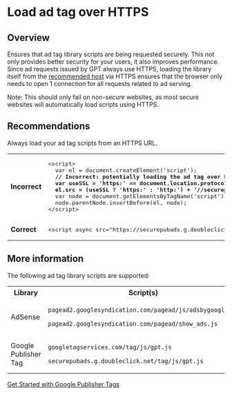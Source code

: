 # Load ad tag over HTTPS

## Overview

Ensures that ad tag library scripts are being requested securely. This not only
provides better security for your users, it also improves performance. Since ad
requests issued by GPT always use HTTPS, loading the library itself from the
[recommended host](./loads-gpt-from-sgdn) via HTTPS ensures that the browser
only needs to open 1 connection for all requests related to ad serving.


Note: This should only fail on non-secure websites, as most secure websites will
automatically load scripts using HTTPS.

## Recommendations

Always load your ad tag scripts from an HTTPS URL.

<table class="details responsive">
  <tr>
    <td><strong>Incorrect</strong></td>
    <td>
<pre class="prettyprint lang-html">&lt;script&gt;
  var el = document.createElement('script');
  <strong>// Incorrect: potentially loading the ad tag over HTTP.
  var useSSL = 'https:' == document.location.protocol;
  el.src = (useSSL ? 'https:' : 'http:') + '//securepubads.g.doubleclick.net/tag/js/gpt.js';</strong>
  var node = document.getElementsByTagName('script')[0];
  node.parentNode.insertBefore(el, node);
&lt;/script&gt;</pre>
    </td>
  </tr>
  <tr>
    <td><strong>Correct</strong></td>
    <td>
<pre class="prettyprint lang-html">&lt;script async src="https://securepubads.g.doubleclick.net/tag/js/gpt.js"&gt;&lt;/script&gt;</pre>
    </td>
  </tr>
</table>

## More information

The following ad tag library scripts are supported:

<table>
  <tr>
    <th>Library</th>
    <th>Script(s)</th>
  </tr>
  <tr>
    <td>AdSense</td>
    <td>
      <p><code>pagead2.googlesyndication.com/pagead/js/adsbygoogle.js</code></p>
      <p><code>pagead2.googlesyndication.com/pagead/show_ads.js</code></p>
    </td>
  </tr>
  <tr>
    <td>Google Publisher Tag</td>
    <td>
      <p><code>googletagservices.com/tag/js/gpt.js</code></p>
      <p><code>securepubads.g.doubleclick.net/tag/js/gpt.js</code></p>
    </td>
  </tr>
</table>

[Get Started with Google Publisher Tags](https://developers.google.com/publisher-tag/guides/get-started)
